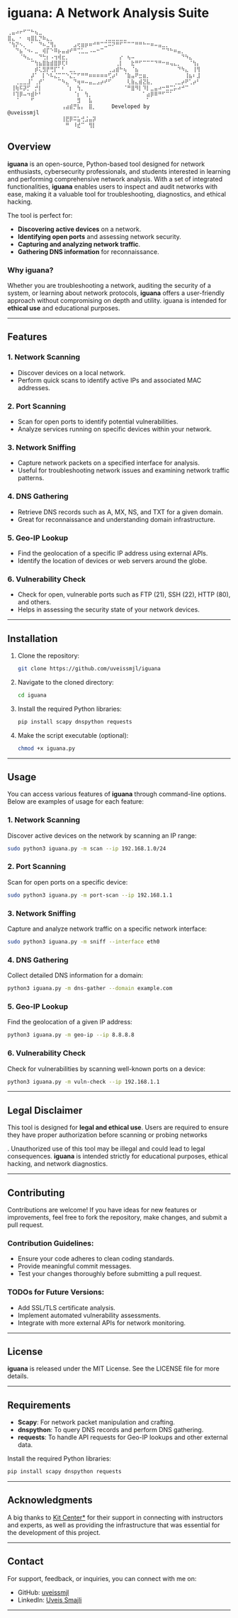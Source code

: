 # iguana: A Network Analysis Suite

```
⢀⣤⠴⠖⠋⠉⠓⢦⣀⠀⠀⠀⠀⠀⠀⠀⠀⠀⠀⠀⠀⠀⠀⠀⠀⠀⠀⠀⠀⠀⠀⠀⠀⠀⠀⠀⠀⠀⠀⠀⠀⠀⠀⠀⠀⠀⠀⠀⠀⠀
⣿⣄⠀⠂⠀⢶⣿⣇⡙⠷⣄⡀⠀⠀⠀⠀⠀⠀⠀⠀⠀⠀⠀⠀⠀⢀⣀⣀⣀⣀⣀⠀⠀⠀⠀⠀⠀⠀⠀⠀⠀⠀⠀⠀⠀⠀⠀⠀⠀⠀
⠈⢳⡝⠢⡀⠀⠁⠀⠙⠦⣈⢻⡄⠀⠀⠀⠀⣠⢖⣶⡶⠶⠚⠛⠉⣉⠭⠝⠛⠋⠉⠉⠉⠛⠛⠓⠒⠶⠤⣤⣀⡀⠀⠀⠀⠀⠀⠀⠀⠀
⠀⠀⠙⣦⠈⠲⠄⣀⠀⢾⡏⠑⠿⡦⣤⣴⠞⠛⢉⣁⣀⠠⠤⠒⠉⠀⠀⠀⠀⠀⠀⠀⠀⠀⠀⠀⠀⠀⠀⠀⠉⠙⠓⠶⣤⡀⠀⠀⠀⠀
⠀⠀⠀⠈⠳⣄⡀⠀⠙⢓⡆⠠⢲⢾⣖⡀⠀⠀⠀⠀⠀⠀⠀⠀⠀⠀⠀⠀⠀⡔⠀⢦⠤⠀⠀⠀⠀⠀⠀⠀⠀⠀⠀⠀⠀⠙⠳⣄⠀⠀
⠀⠀⠀⠀⠀⠀⠉⢳⣦⣿⣷⣾⣿⡿⢏⠇⠀⠀⠀⠀⠀⠀⠀⠀⠀⠀⠀⠀⢀⡇⠀⠀⣗⠛⠋⠉⠉⠉⠙⠛⠒⠶⢤⣄⡀⠀⠀⠈⢳⡄
⠀⠀⠀⠀⠀⠀⠀⡾⢅⣻⡟⢛⡏⠁⠃⠀⣀⡀⠀⠀⠀⠀⠀⠀⠀⠀⢀⣠⣾⠓⢦⠀⠈⣦⠀⠀⠀⠀⠀⠀⠀⠀⠀⠀⠙⠳⣄⠀⢸⢻
⠀⠀⠀⠀⠀⠀⡼⠁⠀⡇⠑⠧⣌⡉⠉⠑⣌⡉⠋⠛⠛⠶⠶⠶⠶⠶⢋⡴⠃⠀⠈⣷⣤⠟⣒⣶⡀⠀⠀⠀⠀⠀⠀⠀⠀⠀⢸⣦⠆⣸
⠀⠀⢀⣀⣀⣸⠁⢀⡞⠁⠀⠀⠀⠉⠳⣄⠀⠙⢶⠶⠤⣤⣀⣠⡴⠞⠋⠀⠀⠀⠀⢇⣷⣄⣾⣝⣧⡀⠀⠀⠀⠀⠀⢀⣀⡴⠟⢁⡴⠃
⠀⢸⢷⠯⡽⡋⠀⡚⡇⠀⠀⠀⠀⠀⠀⠈⡆⠀⢳⡀⠀⠀⠀⠀⠀⠀⠀⠀⠀⠀⠈⠛⣿⠻⡇⠹⡇⣀⣤⠴⠒⣛⣉⡥⠴⠚⠉⠀⠀
⠀⠸⢹⡿⠤⠲⣾⠗⠃⠀⠀⠀⠀⠀⠀⠀⠀⠈⡆⠀⢳⡀⠀⠀⠀⠀⠀⠀⠀⠀⠀⠀⠀⠀⠀⠁⣴⡿⠿⠛⠋⠉⠁⠀⠀⠀⠀⠀⠀⠀
⠀⠀⠈⠀⠀⠀⠋⠀⠀⠀⠀⠀⠀⠀⠀⠀⠀⠀⣻⠀⠀⣧⠀⠀⠀⠀⠀⠀⠀⠀⠀⠀⠀⠀⠀⠀⠁⠀⠀⠀⠀⠀⠀⠀⠀⠀⠀⠀⠀⠀
⠀⠀⠀⠀⠀⠀⠀⠀⠀⠀⠀⠀⠀⠀⢠⣴⣾⡛⣧⡄⠀⣿⡀⠀⠀⠀⠀Developed by @uveissmjl⠀⠀⠀⠀⠀⠀⠀⠀⠀⠀⠀⠀⠀⠀⠀⠀⠀⠀⠀⠀⠀
⠀⠀⠀⠀⠀⠀⠀⠀⠀⠀⠀⠀⠀⠀⢸⣟⡿⠭⣥⢚⣨⣤⡽⠀⠀⠀⠀⠀⠀⠀⠀⠀⠀⠀⠀⠀⠀⠀⠀⠀⠀⠀⠀⠀⠀⠀⠀⠀⠀⠀
⠀⠀⠀⠀⠀⠀⠀⠀⠀⠀⠀⠀⠀⠀⠀⠛⠀⠸⣞⠉⠀⢻⡇⠀⠀⠀⠀⠀⠀⠀⠀⠀⠀⠀⠀⠀⠀⠀⠀⠀⠀⠀⠀⠀⠀⠀⠀⠀⠀⠀
```

## Overview

**iguana** is an open-source, Python-based tool designed for network enthusiasts, cybersecurity professionals, and students interested in learning and performing comprehensive network analysis. With a set of integrated functionalities, **iguana** enables users to inspect and audit networks with ease, making it a valuable tool for troubleshooting, diagnostics, and ethical hacking.

The tool is perfect for:
- **Discovering active devices** on a network.
- **Identifying open ports** and assessing network security.
- **Capturing and analyzing network traffic**.
- **Gathering DNS information** for reconnaissance.

### Why iguana?
Whether you are troubleshooting a network, auditing the security of a system, or learning about network protocols, **iguana** offers a user-friendly approach without compromising on depth and utility. iguana is intended for **ethical use** and educational purposes.

---

## Features

### 1. **Network Scanning**
- Discover devices on a local network.
- Perform quick scans to identify active IPs and associated MAC addresses.

### 2. **Port Scanning**
- Scan for open ports to identify potential vulnerabilities.
- Analyze services running on specific devices within your network.

### 3. **Network Sniffing**
- Capture network packets on a specified interface for analysis.
- Useful for troubleshooting network issues and examining network traffic patterns.

### 4. **DNS Gathering**
- Retrieve DNS records such as A, MX, NS, and TXT for a given domain.
- Great for reconnaissance and understanding domain infrastructure.

### 5. **Geo-IP Lookup**
- Find the geolocation of a specific IP address using external APIs.
- Identify the location of devices or web servers around the globe.

### 6. **Vulnerability Check**
- Check for open, vulnerable ports such as FTP (21), SSH (22), HTTP (80), and others.
- Helps in assessing the security state of your network devices.

---

## Installation

1. Clone the repository:
   ```bash
   git clone https://github.com/uveissmjl/iguana
   ```
2. Navigate to the cloned directory:
   ```bash
   cd iguana
   ```
3. Install the required Python libraries:
   ```bash
   pip install scapy dnspython requests
   ```
4. Make the script executable (optional):
   ```bash
   chmod +x iguana.py
   ```

---

## Usage

You can access various features of **iguana** through command-line options. Below are examples of usage for each feature:

### 1. **Network Scanning**
   Discover active devices on the network by scanning an IP range:
   ```bash
   sudo python3 iguana.py -m scan --ip 192.168.1.0/24
   ```

### 2. **Port Scanning**
   Scan for open ports on a specific device:
   ```bash
   sudo python3 iguana.py -m port-scan --ip 192.168.1.1
   ```

### 3. **Network Sniffing**
   Capture and analyze network traffic on a specific network interface:
   ```bash
   sudo python3 iguana.py -m sniff --interface eth0
   ```

### 4. **DNS Gathering**
   Collect detailed DNS information for a domain:
   ```bash
   python3 iguana.py -m dns-gather --domain example.com
   ```

### 5. **Geo-IP Lookup**
   Find the geolocation of a given IP address:
   ```bash
   python3 iguana.py -m geo-ip --ip 8.8.8.8
   ```

### 6. **Vulnerability Check**
   Check for vulnerabilities by scanning well-known ports on a device:
   ```bash
   python3 iguana.py -m vuln-check --ip 192.168.1.1
   ```

---

## Legal Disclaimer

This tool is designed for **legal and ethical use**. Users are required to ensure they have proper authorization before scanning or probing networks

. Unauthorized use of this tool may be illegal and could lead to legal consequences. **iguana** is intended strictly for educational purposes, ethical hacking, and network diagnostics.

---

## Contributing

Contributions are welcome! If you have ideas for new features or improvements, feel free to fork the repository, make changes, and submit a pull request.

### Contribution Guidelines:
- Ensure your code adheres to clean coding standards.
- Provide meaningful commit messages.
- Test your changes thoroughly before submitting a pull request.

### TODOs for Future Versions:
- Add SSL/TLS certificate analysis.
- Implement automated vulnerability assessments.
- Integrate with more external APIs for network monitoring.

---

## License

**iguana** is released under the MIT License. See the LICENSE file for more details.

---

## Requirements

- **Scapy**: For network packet manipulation and crafting.
- **dnspython**: To query DNS records and perform DNS gathering.
- **requests**: To handle API requests for Geo-IP lookups and other external data.

Install the required Python libraries:
```bash
pip install scapy dnspython requests
```

---

## Acknowledgments

A big thanks to [Kit Center*](https://kitcenter.net) for their support in connecting with instructors and experts, as well as providing the infrastructure that was essential for the development of this project.

---

## Contact

For support, feedback, or inquiries, you can connect with me on:
- GitHub: [uveissmjl](https://github.com/uveissmjl)
- LinkedIn: [Uveis Smajli](https://www.linkedin.com/in/uveissmjl)

---
